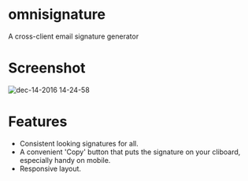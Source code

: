 # omnisignature
A cross-client email signature generator

# Screenshot
![dec-14-2016 14-24-58](https://cloud.githubusercontent.com/assets/11598/21203845/6531c018-c209-11e6-88b8-93db195b95f9.gif)

# Features 
- Consistent looking signatures for all.
- A convenient 'Copy' button that puts the signature on your cliboard, especially handy on mobile.
- Responsive layout.

